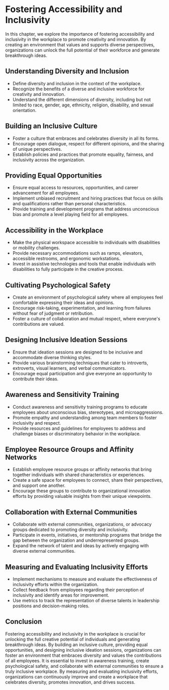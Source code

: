 Fostering Accessibility and Inclusivity
================================================

In this chapter, we explore the importance of fostering accessibility and inclusivity in the workplace to promote creativity and innovation. By creating an environment that values and supports diverse perspectives, organizations can unlock the full potential of their workforce and generate breakthrough ideas.

Understanding Diversity and Inclusion
-------------------------------------

* Define diversity and inclusion in the context of the workplace.
* Recognize the benefits of a diverse and inclusive workforce for creativity and innovation.
* Understand the different dimensions of diversity, including but not limited to race, gender, age, ethnicity, religion, disability, and sexual orientation.

Building an Inclusive Culture
-----------------------------

* Foster a culture that embraces and celebrates diversity in all its forms.
* Encourage open dialogue, respect for different opinions, and the sharing of unique perspectives.
* Establish policies and practices that promote equality, fairness, and inclusivity across the organization.

Providing Equal Opportunities
-----------------------------

* Ensure equal access to resources, opportunities, and career advancement for all employees.
* Implement unbiased recruitment and hiring practices that focus on skills and qualifications rather than personal characteristics.
* Provide training and development programs that address unconscious bias and promote a level playing field for all employees.

Accessibility in the Workplace
------------------------------

* Make the physical workspace accessible to individuals with disabilities or mobility challenges.
* Provide necessary accommodations such as ramps, elevators, accessible restrooms, and ergonomic workstations.
* Invest in assistive technologies and tools that enable individuals with disabilities to fully participate in the creative process.

Cultivating Psychological Safety
--------------------------------

* Create an environment of psychological safety where all employees feel comfortable expressing their ideas and opinions.
* Encourage risk-taking, experimentation, and learning from failures without fear of judgment or retribution.
* Foster a culture of collaboration and mutual respect, where everyone's contributions are valued.

Designing Inclusive Ideation Sessions
-------------------------------------

* Ensure that ideation sessions are designed to be inclusive and accommodate diverse thinking styles.
* Provide various brainstorming techniques that cater to introverts, extroverts, visual learners, and verbal communicators.
* Encourage equal participation and give everyone an opportunity to contribute their ideas.

Awareness and Sensitivity Training
----------------------------------

* Conduct awareness and sensitivity training programs to educate employees about unconscious bias, stereotypes, and microaggressions.
* Promote empathy and understanding among team members to foster inclusivity and respect.
* Provide resources and guidelines for employees to address and challenge biases or discriminatory behavior in the workplace.

Employee Resource Groups and Affinity Networks
----------------------------------------------

* Establish employee resource groups or affinity networks that bring together individuals with shared characteristics or experiences.
* Create a safe space for employees to connect, share their perspectives, and support one another.
* Encourage these groups to contribute to organizational innovation efforts by providing valuable insights from their unique viewpoints.

Collaboration with External Communities
---------------------------------------

* Collaborate with external communities, organizations, or advocacy groups dedicated to promoting diversity and inclusivity.
* Participate in events, initiatives, or mentorship programs that bridge the gap between the organization and underrepresented groups.
* Expand the network of talent and ideas by actively engaging with diverse external communities.

Measuring and Evaluating Inclusivity Efforts
--------------------------------------------

* Implement mechanisms to measure and evaluate the effectiveness of inclusivity efforts within the organization.
* Collect feedback from employees regarding their perception of inclusivity and identify areas for improvement.
* Use metrics to track the representation of diverse talents in leadership positions and decision-making roles.

Conclusion
----------

Fostering accessibility and inclusivity in the workplace is crucial for unlocking the full creative potential of individuals and generating breakthrough ideas. By building an inclusive culture, providing equal opportunities, and designing inclusive ideation sessions, organizations can foster an environment that embraces diversity and values the contributions of all employees. It is essential to invest in awareness training, create psychological safety, and collaborate with external communities to ensure a truly inclusive workplace. By measuring and evaluating inclusivity efforts, organizations can continuously improve and create a workplace that celebrates diversity, promotes innovation, and drives success.
